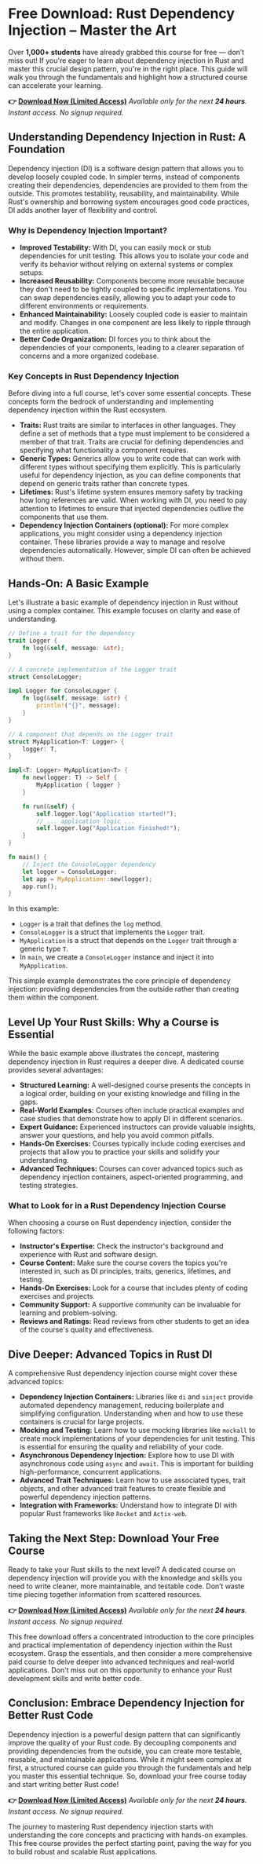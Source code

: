 # Free Download: Rust Dependency Injection – Master the Art

Over **1,000+ students** have already grabbed this course for free — don’t miss out! If you're eager to learn about dependency injection in Rust and master this crucial design pattern, you're in the right place. This guide will walk you through the fundamentals and highlight how a structured course can accelerate your learning.

**👉 [Download Now (Limited Access)](https://udemywork.com/rust-dependency-injection)**
_Available only for the next **24 hours**. Instant access. No signup required._

## Understanding Dependency Injection in Rust: A Foundation

Dependency injection (DI) is a software design pattern that allows you to develop loosely coupled code. In simpler terms, instead of components creating their dependencies, dependencies are provided to them from the outside. This promotes testability, reusability, and maintainability. While Rust's ownership and borrowing system encourages good code practices, DI adds another layer of flexibility and control.

### Why is Dependency Injection Important?

*   **Improved Testability:** With DI, you can easily mock or stub dependencies for unit testing. This allows you to isolate your code and verify its behavior without relying on external systems or complex setups.
*   **Increased Reusability:** Components become more reusable because they don't need to be tightly coupled to specific implementations. You can swap dependencies easily, allowing you to adapt your code to different environments or requirements.
*   **Enhanced Maintainability:** Loosely coupled code is easier to maintain and modify. Changes in one component are less likely to ripple through the entire application.
*   **Better Code Organization:** DI forces you to think about the dependencies of your components, leading to a clearer separation of concerns and a more organized codebase.

### Key Concepts in Rust Dependency Injection

Before diving into a full course, let's cover some essential concepts. These concepts form the bedrock of understanding and implementing dependency injection within the Rust ecosystem.

*   **Traits:** Rust traits are similar to interfaces in other languages. They define a set of methods that a type must implement to be considered a member of that trait. Traits are crucial for defining dependencies and specifying what functionality a component requires.
*   **Generic Types:** Generics allow you to write code that can work with different types without specifying them explicitly. This is particularly useful for dependency injection, as you can define components that depend on generic traits rather than concrete types.
*   **Lifetimes:** Rust's lifetime system ensures memory safety by tracking how long references are valid. When working with DI, you need to pay attention to lifetimes to ensure that injected dependencies outlive the components that use them.
*   **Dependency Injection Containers (optional):** For more complex applications, you might consider using a dependency injection container. These libraries provide a way to manage and resolve dependencies automatically. However, simple DI can often be achieved without them.

## Hands-On: A Basic Example

Let's illustrate a basic example of dependency injection in Rust without using a complex container. This example focuses on clarity and ease of understanding.

```rust
// Define a trait for the dependency
trait Logger {
    fn log(&self, message: &str);
}

// A concrete implementation of the Logger trait
struct ConsoleLogger;

impl Logger for ConsoleLogger {
    fn log(&self, message: &str) {
        println!("{}", message);
    }
}

// A component that depends on the Logger trait
struct MyApplication<T: Logger> {
    logger: T,
}

impl<T: Logger> MyApplication<T> {
    fn new(logger: T) -> Self {
        MyApplication { logger }
    }

    fn run(&self) {
        self.logger.log("Application started!");
        // ... application logic ...
        self.logger.log("Application finished!");
    }
}

fn main() {
    // Inject the ConsoleLogger dependency
    let logger = ConsoleLogger;
    let app = MyApplication::new(logger);
    app.run();
}
```

In this example:

*   `Logger` is a trait that defines the `log` method.
*   `ConsoleLogger` is a struct that implements the `Logger` trait.
*   `MyApplication` is a struct that depends on the `Logger` trait through a generic type `T`.
*   In `main`, we create a `ConsoleLogger` instance and inject it into `MyApplication`.

This simple example demonstrates the core principle of dependency injection: providing dependencies from the outside rather than creating them within the component.

## Level Up Your Rust Skills: Why a Course is Essential

While the basic example above illustrates the concept, mastering dependency injection in Rust requires a deeper dive. A dedicated course provides several advantages:

*   **Structured Learning:** A well-designed course presents the concepts in a logical order, building on your existing knowledge and filling in the gaps.
*   **Real-World Examples:** Courses often include practical examples and case studies that demonstrate how to apply DI in different scenarios.
*   **Expert Guidance:** Experienced instructors can provide valuable insights, answer your questions, and help you avoid common pitfalls.
*   **Hands-On Exercises:** Courses typically include coding exercises and projects that allow you to practice your skills and solidify your understanding.
*   **Advanced Techniques:** Courses can cover advanced topics such as dependency injection containers, aspect-oriented programming, and testing strategies.

### What to Look for in a Rust Dependency Injection Course

When choosing a course on Rust dependency injection, consider the following factors:

*   **Instructor's Expertise:** Check the instructor's background and experience with Rust and software design.
*   **Course Content:** Make sure the course covers the topics you're interested in, such as DI principles, traits, generics, lifetimes, and testing.
*   **Hands-On Exercises:** Look for a course that includes plenty of coding exercises and projects.
*   **Community Support:** A supportive community can be invaluable for learning and problem-solving.
*   **Reviews and Ratings:** Read reviews from other students to get an idea of the course's quality and effectiveness.

## Dive Deeper: Advanced Topics in Rust DI

A comprehensive Rust dependency injection course might cover these advanced topics:

*   **Dependency Injection Containers:** Libraries like `di` and `sinject` provide automated dependency management, reducing boilerplate and simplifying configuration. Understanding when and how to use these containers is crucial for large projects.
*   **Mocking and Testing:** Learn how to use mocking libraries like `mockall` to create mock implementations of your dependencies for unit testing. This is essential for ensuring the quality and reliability of your code.
*   **Asynchronous Dependency Injection:** Explore how to use DI with asynchronous code using `async` and `await`. This is important for building high-performance, concurrent applications.
*   **Advanced Trait Techniques:** Learn how to use associated types, trait objects, and other advanced trait features to create flexible and powerful dependency injection patterns.
*   **Integration with Frameworks:** Understand how to integrate DI with popular Rust frameworks like `Rocket` and `Actix-web`.

## Taking the Next Step: Download Your Free Course

Ready to take your Rust skills to the next level? A dedicated course on dependency injection will provide you with the knowledge and skills you need to write cleaner, more maintainable, and testable code. Don’t waste time piecing together information from scattered resources.

**👉 [Download Now (Limited Access)](https://udemywork.com/rust-dependency-injection)**
_Available only for the next **24 hours**. Instant access. No signup required._

This free download offers a concentrated introduction to the core principles and practical implementation of dependency injection within the Rust ecosystem. Grasp the essentials, and then consider a more comprehensive paid course to delve deeper into advanced techniques and real-world applications. Don't miss out on this opportunity to enhance your Rust development skills and write better code.

## Conclusion: Embrace Dependency Injection for Better Rust Code

Dependency injection is a powerful design pattern that can significantly improve the quality of your Rust code. By decoupling components and providing dependencies from the outside, you can create more testable, reusable, and maintainable applications. While it might seem complex at first, a structured course can guide you through the fundamentals and help you master this essential technique. So, download your free course today and start writing better Rust code!

**👉 [Download Now (Limited Access)](https://udemywork.com/rust-dependency-injection)**
_Available only for the next **24 hours**. Instant access. No signup required._

The journey to mastering Rust dependency injection starts with understanding the core concepts and practicing with hands-on examples. This free course provides the perfect starting point, paving the way for you to build robust and scalable Rust applications.
